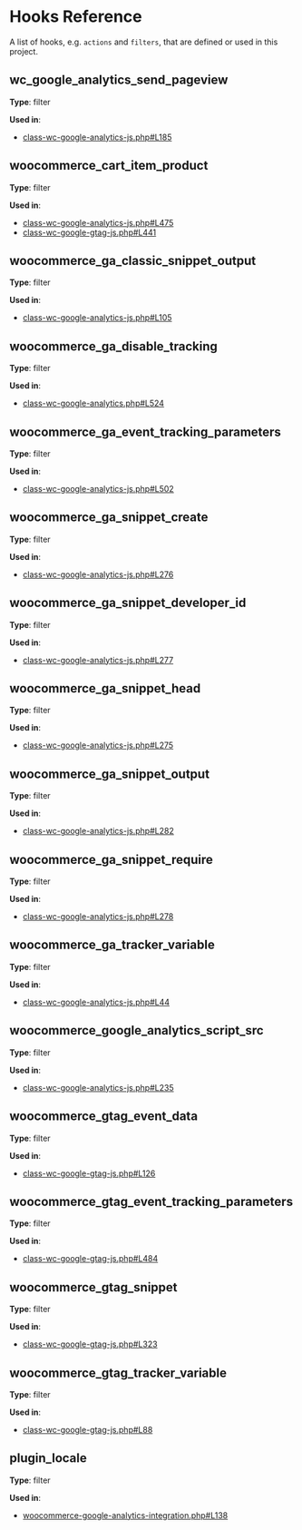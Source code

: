 # Hooks Reference

A list of hooks, e.g. `actions` and `filters`, that are defined or used in this project.

## wc_google_analytics_send_pageview

**Type**: filter

**Used in**:

- [class-wc-google-analytics-js.php#L185](https://github.com/woocommerce/woocommerce-google-analytics-integration/blob/1b0d6840502c10f0690c6323712d17c4b633217f/includes/class-wc-google-analytics-js.php#L185)

## woocommerce_cart_item_product

**Type**: filter

**Used in**:

- [class-wc-google-analytics-js.php#L475](https://github.com/woocommerce/woocommerce-google-analytics-integration/blob/1b0d6840502c10f0690c6323712d17c4b633217f/includes/class-wc-google-analytics-js.php#L475)
- [class-wc-google-gtag-js.php#L441](https://github.com/woocommerce/woocommerce-google-analytics-integration/blob/1b0d6840502c10f0690c6323712d17c4b633217f/includes/class-wc-google-gtag-js.php#L441)

## woocommerce_ga_classic_snippet_output

**Type**: filter

**Used in**:

- [class-wc-google-analytics-js.php#L105](https://github.com/woocommerce/woocommerce-google-analytics-integration/blob/1b0d6840502c10f0690c6323712d17c4b633217f/includes/class-wc-google-analytics-js.php#L105)

## woocommerce_ga_disable_tracking

**Type**: filter

**Used in**:

- [class-wc-google-analytics.php#L524](https://github.com/woocommerce/woocommerce-google-analytics-integration/blob/1b0d6840502c10f0690c6323712d17c4b633217f/includes/class-wc-google-analytics.php#L524)

## woocommerce_ga_event_tracking_parameters

**Type**: filter

**Used in**:

- [class-wc-google-analytics-js.php#L502](https://github.com/woocommerce/woocommerce-google-analytics-integration/blob/1b0d6840502c10f0690c6323712d17c4b633217f/includes/class-wc-google-analytics-js.php#L502)

## woocommerce_ga_snippet_create

**Type**: filter

**Used in**:

- [class-wc-google-analytics-js.php#L276](https://github.com/woocommerce/woocommerce-google-analytics-integration/blob/1b0d6840502c10f0690c6323712d17c4b633217f/includes/class-wc-google-analytics-js.php#L276)

## woocommerce_ga_snippet_developer_id

**Type**: filter

**Used in**:

- [class-wc-google-analytics-js.php#L277](https://github.com/woocommerce/woocommerce-google-analytics-integration/blob/1b0d6840502c10f0690c6323712d17c4b633217f/includes/class-wc-google-analytics-js.php#L277)

## woocommerce_ga_snippet_head

**Type**: filter

**Used in**:

- [class-wc-google-analytics-js.php#L275](https://github.com/woocommerce/woocommerce-google-analytics-integration/blob/1b0d6840502c10f0690c6323712d17c4b633217f/includes/class-wc-google-analytics-js.php#L275)

## woocommerce_ga_snippet_output

**Type**: filter

**Used in**:

- [class-wc-google-analytics-js.php#L282](https://github.com/woocommerce/woocommerce-google-analytics-integration/blob/1b0d6840502c10f0690c6323712d17c4b633217f/includes/class-wc-google-analytics-js.php#L282)

## woocommerce_ga_snippet_require

**Type**: filter

**Used in**:

- [class-wc-google-analytics-js.php#L278](https://github.com/woocommerce/woocommerce-google-analytics-integration/blob/1b0d6840502c10f0690c6323712d17c4b633217f/includes/class-wc-google-analytics-js.php#L278)

## woocommerce_ga_tracker_variable

**Type**: filter

**Used in**:

- [class-wc-google-analytics-js.php#L44](https://github.com/woocommerce/woocommerce-google-analytics-integration/blob/1b0d6840502c10f0690c6323712d17c4b633217f/includes/class-wc-google-analytics-js.php#L44)

## woocommerce_google_analytics_script_src

**Type**: filter

**Used in**:

- [class-wc-google-analytics-js.php#L235](https://github.com/woocommerce/woocommerce-google-analytics-integration/blob/1b0d6840502c10f0690c6323712d17c4b633217f/includes/class-wc-google-analytics-js.php#L235)

## woocommerce_gtag_event_data

**Type**: filter

**Used in**:

- [class-wc-google-gtag-js.php#L126](https://github.com/woocommerce/woocommerce-google-analytics-integration/blob/1b0d6840502c10f0690c6323712d17c4b633217f/includes/class-wc-google-gtag-js.php#L126)

## woocommerce_gtag_event_tracking_parameters

**Type**: filter

**Used in**:

- [class-wc-google-gtag-js.php#L484](https://github.com/woocommerce/woocommerce-google-analytics-integration/blob/1b0d6840502c10f0690c6323712d17c4b633217f/includes/class-wc-google-gtag-js.php#L484)

## woocommerce_gtag_snippet

**Type**: filter

**Used in**:

- [class-wc-google-gtag-js.php#L323](https://github.com/woocommerce/woocommerce-google-analytics-integration/blob/1b0d6840502c10f0690c6323712d17c4b633217f/includes/class-wc-google-gtag-js.php#L323)

## woocommerce_gtag_tracker_variable

**Type**: filter

**Used in**:

- [class-wc-google-gtag-js.php#L88](https://github.com/woocommerce/woocommerce-google-analytics-integration/blob/1b0d6840502c10f0690c6323712d17c4b633217f/includes/class-wc-google-gtag-js.php#L88)

## plugin_locale

**Type**: filter

**Used in**:

- [woocommerce-google-analytics-integration.php#L138](https://github.com/woocommerce/woocommerce-google-analytics-integration/blob/1b0d6840502c10f0690c6323712d17c4b633217f/woocommerce-google-analytics-integration.php#L138)

